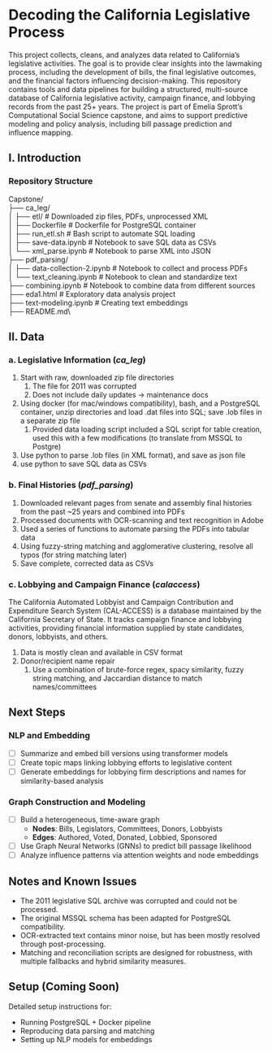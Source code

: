 
# Decoding the California Legislative Process

This project collects, cleans, and analyzes data related to California’s legislative activities. The goal is to provide clear insights into the lawmaking process, including the development of bills, the final legislative outcomes, and the financial factors influencing decision-making. This repository contains tools and data pipelines for building a structured, multi-source database of California legislative activity, campaign finance, and lobbying records from the past 25+ years. The project is part of Emelia Sprott’s Computational Social Science capstone, and aims to support predictive modeling and policy analysis, including bill passage prediction and influence mapping.

## I. Introduction

### Repository Structure

Capstone/\
├── ca_leg/\
│   ├── etl/                    # Downloaded zip files, PDFs, unprocessed XML\
│       ├── Dockerfile          # Dockerfile for PostgreSQL container\
│       ├── run_etl.sh          # Bash script to automate SQL loading\
│       ├── save-data.ipynb     # Notebook to save SQL data as CSVs\
│       └── xml_parse.ipynb     # Notebook to parse XML into JSON\
├── pdf_parsing/\
│   ├── data-collection-2.ipynb # Notebook to collect and process PDFs\
│   └── text_cleaning.ipynb     # Notebook to clean and standardize text\
├── combining.ipynb             # Notebook to combine data from different sources\
├── eda1.html                   # Exploratory data analysis project\
├── text-modeling.ipynb         # Creating text embeddings\
├── README.md\

## II. Data

### a. Legislative Information (*ca_leg*)

1. Start with raw, downloaded zip file directories
    1. The file for 2011 was corrupted
    2. Does not include daily updates → maintenance docs
2. Using docker (for mac/windows compatibility), bash, and a PostgreSQL container, unzip directories and load .dat files into SQL; save .lob files in a separate zip file
    1. Provided data loading script included a SQL script for table creation, used this with a few modifications (to translate from MSSQL to Postgre)
3. Use python to parse .lob files (in XML format), and save as json file
4. use python to save SQL data as CSVs

### b. Final Histories (*pdf_parsing*)

1. Downloaded relevant pages from senate and assembly final histories from the past ~25 years and combined into PDFs
2. Processed documents with OCR-scanning and text recognition in Adobe
3. Used a series of functions to automate parsing the PDFs into tabular data
4. Using fuzzy-string matching and agglomerative clustering, resolve all typos (for string matching later)
5. Save complete, corrected data as CSVs

### c. Lobbying and Campaign Finance (*calaccess*)

The California Automated Lobbyist and Campaign Contribution and Expenditure Search System (CAL-ACCESS) is a database maintained by the California Secretary of State. It tracks campaign finance and lobbying activities, providing financial information supplied by state candidates, donors, lobbyists, and others.

1. Data is mostly clean and available in CSV format
2. Donor/recipient name repair
    1. Use a combination of brute-force regex, spacy similarity, fuzzy string matching, and Jaccardian distance to match names/committees

## Next Steps

### NLP and Embedding

- [ ] Summarize and embed bill versions using transformer models
- [ ] Create topic maps linking lobbying efforts to legislative content
- [ ] Generate embeddings for lobbying firm descriptions and names for similarity-based analysis

### Graph Construction and Modeling

- [ ] Build a heterogeneous, time-aware graph
    - **Nodes**: Bills, Legislators, Committees, Donors, Lobbyists
    - **Edges**: Authored, Voted, Donated, Lobbied, Sponsored
- [ ] Use Graph Neural Networks (GNNs) to predict bill passage likelihood
- [ ] Analyze influence patterns via attention weights and node embeddings

## Notes and Known Issues

- The 2011 legislative SQL archive was corrupted and could not be processed.
- The original MSSQL schema has been adapted for PostgreSQL compatibility.
- OCR-extracted text contains minor noise, but has been mostly resolved through post-processing.
- Matching and reconciliation scripts are designed for robustness, with multiple fallbacks and hybrid similarity measures.


## Setup (Coming Soon)

Detailed setup instructions for:

- Running PostgreSQL + Docker pipeline
- Reproducing data parsing and matching
- Setting up NLP models for embeddings
